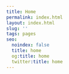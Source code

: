 ```yaml
---
title: Home
permalink: index.html
layout: index.html
slug: ''
tags: pages
seo:
  noindex: false
  title: home
  og:title: home
  twitter:title: home
---
```



